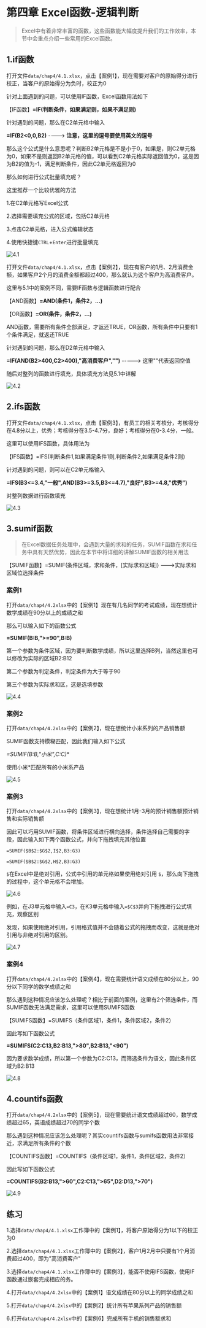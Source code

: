 # 第四章 Excel函数-逻辑判断

> Excel中有着非常丰富的函数，这些函数能大幅度提升我们的工作效率，本节中会重点介绍一些常用的Excel函数。

## 1.if函数

打开文件`data/chap4/4.1.xlsx`，点击【案例1】，现在需要对客户的原始得分进行校正，当客户的原始得分为负时，校正为0

针对上面遇到的问题，可以使用IF函数，Excel函数用法如下

【IF函数】**=IF(判断条件，如果满足则，如果不满足则)**

针对遇到的问题，那么在C2单元格中输入

**=IF(B2<0,0,B2)**            ----> **注意，这里的逗号要使用英文的逗号**

那么这个公式是什么意思呢？判断B2单元格是不是小于0，如果是，则C2单元格为0，如果不是则返回B2单元格的值，可以看到C2单元格实际返回值为0，这是因为B2的值为-1，满足判断条件，因此C2单元格返回为0

那么如何进行公式批量填充呢？

这里推荐一个比较优雅的方法

1.在C2单元格写Excel公式

2.选择需要填充公式的区域，包括C2单元格

3.点击C2单元格，进入公式编辑状态

4.使用快捷键`CTRL`+`Enter`进行批量填充

![4.1](.\src\chap4\4.1.gif)

打开文件`data/chap4/4.1.xlsx`，点击【案例2】，现在有客户的1月、2月消费金额，如果客户2个月的消费金额都超过400，那么就认为这个客户为高消费客户。

这里与5.1中的案例不同，需要IF函数与逻辑函数进行配合

【AND函数】**=AND(条件1，条件2，...)** 

【OR函数】**=OR(条件，条件2，...)**

AND函数，需要所有条件全部满足，才返还TRUE，OR函数，所有条件中只要有1个条件满足，就返还TRUE

针对遇到的问题，那么在D2单元格中输入

**=IF(AND(B2>400,C2>400),"高消费客户","")**  -----> 这里""代表返回空值

随后对整列的函数进行填充，具体填充方法见5.1中详解

![4.2](.\src\chap4\4.2.gif)

## 2.ifs函数

打开文件`data/chap4/4.1.xlsx`，点击【案例3】，有员工的相关考核分，考核得分在4.8分以上，优秀；考核得分在3.5-4.7分，良好；考核得分在0-3.4分，一般。

这里可以使用IFS函数，具体用法为

【IFS函数】=IFS(判断条件1,如果满足条件1则,判断条件2,如果满足条件2则)

针对遇到的问题，则可以在C2单元格输入

**=IFS(B3<=3.4,"一般",AND(B3>=3.5,B3<=4.7),"良好",B3>=4.8,"优秀")**

对整列数据进行函数填充

![4.3](.\src\chap4\4.3.gif)

## 3.sumif函数

>  在Excel数据任务处理中，会遇到大量的求和的任务，SUMIF函数在求和任务中具有天然优势，因此在本节中将详细的讲解SUMIF函数的相关用法

【SUMIF函数】=SUMIF(条件区域，求和条件，[实际求和区域])  --->实际求和区域位选择条件

### 案例1

打开`data/chap4/4.2xlsx`中的【案例1】现在有几名同学的考试成绩，现在想统计数学成绩在90分以上的成绩之和

那么可以输入如下的函数公式

**=SUMIF(B:B,">=90",B:B)**

第一个参数为条件区域，因为要判断数学成绩，所以这里选择B列，当然这里也可以修改为实际的区域B2:B12

第二个参数为判定条件，判定条件为大于等于90

第三个参数为实际求和区，这是选填参数

![4.4](.\src\chap4\4.4.gif)

### 案例2

打开`data/chap4/4.2xlsx`中的【案例2】，现在想统计小米系列的产品销售额

SUMIF函数支持模糊匹配，因此我们输入如下公式

**=SUMIF(B:B,"小米*",C:C)**

使用小米*匹配所有的小米系产品

![4.5](.\src\chap4\4.5.gif)

### 案例3

打开`data/chap4/4.2xlsx`中的【案例3】，现在想统计1月-3月的预计销售额预计销售和实际销售额

因此可以巧用SUMIF函数，将条件区域进行横向选择，条件选择自己需要的字段，因此输入如下两个函数公式，并向下拖拽填充其他位置

`=SUMIF($B$2:$G$2,I$2,B3:G3)`

`=SUMIF($B$2:$G$2,H$2,B3:G3)`

`$`在Excel中是绝对引用，公式中引用的单元格如果使用绝对引用 `$`，那么向下拖拽的过程中，这个单元格不会增加。

![4.6](.\src\chap4\4.6.png)

例如，在J3单元格中输入`=C3`，在K3单元格中输入`=$C$3`并向下拖拽进行公式填充，观察区别

发现，如果使用绝对引用，引用格式值并不会随着公式的拖拽而改变，这就是绝对引用与非绝对引用的区别。

![4.7](.\src\chap4\4.7.gif)

### 案例4

打开`data/chap4/4.2xlsx`中的【案例4】，现在需要统计语文成绩在80分以上，90分以下同学的数学成绩之和

那么遇到这种情况应该怎么处理呢？相比于前面的案例，这里有2个筛选条件，而SUMIF函数无法满足需求，这里可以使用SUMIFS函数

【SUMIFS函数】=SUMIFS（条件区域1，条件1，条件区域2，条件2）

因此写如下函数公式

**=SUMIFS(C2:C13,B2:B13,">80",B2:B13,"<90")**

因为要求数学成绩，所以第一个参数为C2:C13，而筛选条件为语文，因此条件区域为B2:B13

![4.8](.\src\chap4\4.8.gif)

## 4.countifs函数

打开`data/chap4/4.2xlsx`中的【案例5】，现在需要统计语文成绩超过60，数学成绩超过65，英语成绩超过70的同学个数

那么遇到这种情况应该怎么处理呢？其实countifs函数与sumifs函数用法非常接近，求满足所有条件的个数

【COUNTIFS函数】=COUNTIFS（条件区域1，条件1，条件区域2，条件2）

因此写如下函数公式

**=COUNTIFS(B2:B13,">60",C2:C13,">65",D2:D13,">70")**

![4.9](.\src\chap4\4.9.gif)

## 练习

1.选择`data/chap4/4.1.xlsx`工作簿中的【案例1】，将客户原始得分为1以下的校正为0

2.选择`data/chap4/4.1.xlsx`工作簿中的【案例2】，客户1月2月中只要有1个月消费超过400，即为"高消费客户"

3.选择`data/chap4/4.1.xlsx`工作簿中的【案例3】，能否不使用IFS函数，使用IF函数通过嵌套完成相应的务。

4.打开`data/chap4/4.2xlsx`中的【案例1】语文成绩在80分以上的同学成绩之和

5.打开`data/chap4/4.2xlsx`中的【案例2】统计所有苹果系列产品的销售额

6.打开`data/chap4/4.2xlsx`中的【案例6】完成所有手机的销售额求和